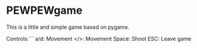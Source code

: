 # PEWPEWgame
This is a little and simple game based on pygame.

Controls:```
a/d: Movement
</>: Movement
Space: Shoot
ESC: Leave game
```
